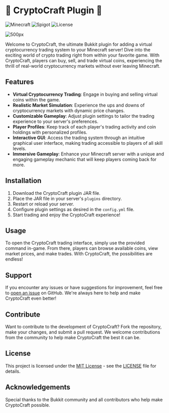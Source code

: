 # 🚀 CryptoCraft Plugin 🚀

![Minecraft](https://img.shields.io/badge/Minecraft-1.20+-brightgreen.svg)
![Spigot](https://img.shields.io/badge/Paper-1.20+-white.svg)
![License](https://img.shields.io/badge/License-MIT-blue.svg)

![500px](https://github.com/s5y-ux/CryptoCraft/assets/59636597/8b04933c-1496-4dd4-a4d4-e689f489d410)

Welcome to CryptoCraft, the ultimate Bukkit plugin for adding a virtual cryptocurrency trading system to your Minecraft server! Dive into the exciting world of crypto trading right from within your favorite game. With CryptoCraft, players can buy, sell, and trade virtual coins, experiencing the thrill of real-world cryptocurrency markets without ever leaving Minecraft.

## Features

- **Virtual Cryptocurrency Trading**: Engage in buying and selling virtual coins within the game.
- **Realistic Market Simulation**: Experience the ups and downs of cryptocurrency markets with dynamic price changes.
- **Customizable Gameplay**: Adjust plugin settings to tailor the trading experience to your server's preferences.
- **Player Profiles**: Keep track of each player's trading activity and coin holdings with personalized profiles.
- **Interactive GUI**: Access the trading system through an intuitive graphical user interface, making trading accessible to players of all skill levels.
- **Immersive Gameplay**: Enhance your Minecraft server with a unique and engaging gameplay mechanic that will keep players coming back for more.

## Installation

1. Download the CryptoCraft plugin JAR file.
2. Place the JAR file in your server's `plugins` directory.
3. Restart or reload your server.
4. Configure plugin settings as desired in the `config.yml` file.
5. Start trading and enjoy the CryptoCraft experience!

## Usage

To open the CryptoCraft trading interface, simply use the provided command in-game. From there, players can browse available coins, view market prices, and make trades. With CryptoCraft, the possibilities are endless!

## Support

If you encounter any issues or have suggestions for improvement, feel free to [open an issue](https://github.com/your-username/repo-name/issues) on GitHub. We're always here to help and make CryptoCraft even better!

## Contribute

Want to contribute to the development of CryptoCraft? Fork the repository, make your changes, and submit a pull request. We welcome contributions from the community to help make CryptoCraft the best it can be.

## License

This project is licensed under the [MIT License](https://opensource.org/licenses/MIT) - see the [LICENSE](LICENSE) file for details.

## Acknowledgements

Special thanks to the Bukkit community and all contributors who help make CryptoCraft possible.
